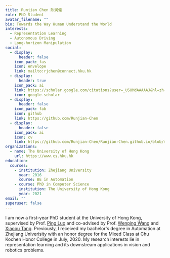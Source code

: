 ```yaml
---
title: Runjian Chen 陈润健
role: PhD Student
avatar_filename: ""
bio: Towards the Way Human Understand the World
interests:
  - Representation Learning
  - Autonomous Driving
  - Long-horizon Manipulation
social:
  - display:
      header: false
    icon_pack: fas
    icon: envelope
    link: mailto:rjchen@connect.hku.hk
  - display:
      header: true
    icon_pack: ai
    link: https://scholar.google.com/citations?user=_USUMdAAAAAJ&hl=zh-CN
    icon: google-scholar
  - display:
      header: false
    icon_pack: fab
    icon: github
    link: https://github.com/Runjian-Chen
  - display:
      header: false
    icon_pack: ai
    icon: cv
    link: https://github.com/Runjian-Chen/Runjian-Chen.github.io/blob/main/attaches/CV.pdf
organizations:
  - name: The University of Hong Kong
    url: https://www.cs.hku.hk
education:
  courses:
    - institution: Zhejiang University
      year: 2016
      course: BE in Automation
    - course: PhD in Computer Science
      institution: The University of Hong Kong
      year: 2021
email: ""
superuser: false
---
```

I am now a first-year PhD student at the University of Hong Kong, supervised by Prof. [Ping Luo](http://luoping.me) and co-advised by Prof. [Wenping Wang](https://www.cs.hku.hk/people/academic-staff/wenping) and [Xiaoou Tang](https://www.ie.cuhk.edu.hk/people/xotang.shtml). Previously, I received my bachelor's degree in Automation at Zhejiang Univerisity with an honor degree for the Mixed Class at Chu Kochen Honor College in July, 2020. My research interests lie in representation learning and its downstream applications in vision and robotics problems.
